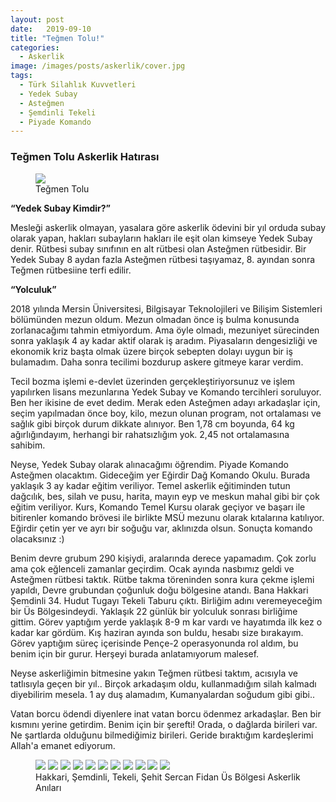 ```yaml
---
layout: post
date:   2019-09-10
title: "Teğmen Tolu!"
categories:
  - Askerlik
image: /images/posts/askerlik/cover.jpg
tags:
  - Türk Silahlık Kuvvetleri
  - Yedek Subay
  - Asteğmen
  - Şemdinli Tekeli
  - Piyade Komando
---
```


### Teğmen Tolu Askerlik Hatırası

<figure class="figure">
    <a href="/images/posts/askerlik/foto1.jpg"><img src="/images/posts/askerlik/foto1.jpg"></a>
    <figcaption>Teğmen Tolu</figcaption>
</figure>

<strong> “Yedek Subay Kimdir?” </strong>

Mesleği askerlik olmayan, yasalara göre askerlik ödevini bir yıl orduda subay olarak yapan, hakları subayların hakları ile eşit olan kimseye Yedek Subay denir. Rütbesi subay sınıfının en alt rütbesi olan Asteğmen rütbesidir. Bir Yedek Subay 8 aydan fazla Asteğmen rütbesi taşıyamaz, 8. ayından sonra Teğmen rütbesiine terfi edilir.

<strong> “Yolculuk” </strong>

2018 yılında Mersin Üniversitesi, Bilgisayar Teknolojileri ve Bilişim Sistemleri bölümünden mezun oldum. Mezun olmadan önce iş bulma konusunda zorlanacağımı tahmin etmiyordum. Ama öyle olmadı, mezuniyet sürecinden sonra yaklaşık 4 ay kadar aktif olarak iş aradım. Piyasaların dengesizliği ve ekonomik kriz başta olmak üzere birçok sebepten dolayı uygun bir iş bulamadım. Daha sonra tecilimi bozdurup askere gitmeye karar verdim. 

Tecil bozma işlemi e-devlet üzerinden gerçekleştiriyorsunuz ve işlem yapılırken lisans mezunlarına Yedek Subay ve Komando tercihleri soruluyor. Ben her ikisine de evet dedim. Merak eden Asteğmen adayı arkadaşlar için, seçim yapılmadan önce boy, kilo, mezun olunan program, not ortalaması ve sağlık gibi birçok durum dikkate alınıyor. Ben 1,78 cm boyunda, 64 kg ağırlığındayım, herhangi bir rahatsızlığım yok. 2,45 not ortalamasına sahibim. 

Neyse, Yedek Subay olarak alınacağımı öğrendim. Piyade Komando Asteğmen olacaktım. Gideceğim yer Eğirdir Dağ Komando Okulu. Burada yaklaşık 3 ay kadar eğitim veriliyor. Temel askerlik eğitiminden tutun dağcılık, bes, silah ve pusu, harita, mayın eyp ve meskun mahal gibi bir çok eğitim veriliyor. Kurs, Komando Temel Kursu olarak geçiyor ve başarı ile bitirenler komando brövesi ile birlikte MSÜ mezunu olarak kıtalarına katılıyor. Eğirdir çetin yer ve ayrı bir soğuğu var, aklınızda olsun. Sonuçta komando olacaksınız :) 

Benim devre grubum 290 kişiydi, aralarında derece yapamadım. Çok zorlu ama çok eğlenceli zamanlar geçirdim. Ocak ayında nasbımız geldi ve Asteğmen rütbesi taktık. Rütbe takma töreninden sonra kura çekme işlemi yapıldı, Devre grubundan çoğunluk doğu bölgesine atandı. Bana Hakkari Şemdinli 34. Hudut Tugayı Tekeli Taburu çıktı. Birliğim adını veremeyeceğim bir Üs Bölgesindeydi. Yaklaşık 22 günlük bir yolculuk sonrası birliğime gittim. Görev yaptığım yerde yaklaşık 8-9 m kar vardı ve hayatımda ilk kez o kadar kar gördüm. Kış haziran ayında son buldu, hesabı size bırakayım. Görev yaptığım süreç içerisinde Pençe-2 operasyonunda rol aldım, bu benim için bir gurur. Herşeyi burada anlatamıyorum malesef.

Neyse askerliğimin bitmesine yakın Teğmen rütbesi taktım, acısıyla ve tatlısıyla geçen bir yıl.. Birçok arkadaşım oldu, kullanmadığım silah kalmadı diyebilirim mesela. 1 ay duş alamadım, Kumanyalardan soğudum gibi gibi.. 

Vatan borcu ödendi diyenlere inat vatan borcu ödenmez arkadaşlar. Ben bir kısmını yerine getirdim. Benim için bir şerefti! Orada, o dağlarda birileri var. Ne şartlarda olduğunu bilmediğimiz birileri. Geride bıraktığım kardeşlerimi Allah'a emanet ediyorum.



<figure class="half">
    <a href="/images/posts/askerlik/foto2.jpg"><img src="/images/posts/askerlik/foto2.jpg"></a>
    <a href="/images/posts/askerlik/foto3.jpg"><img src="/images/posts/askerlik/foto3.jpg"></a>
    <a href="/images/posts/askerlik/foto4.jpg"><img src="/images/posts/askerlik/foto4.jpg"></a>
    <a href="/images/posts/askerlik/foto5.jpg"><img src="/images/posts/askerlik/foto5.jpg"></a>
    <a href="/images/posts/askerlik/foto6.jpg"><img src="/images/posts/askerlik/foto6.jpg"></a>
    <a href="/images/posts/askerlik/foto7.jpg"><img src="/images/posts/askerlik/foto7.jpg"></a>
    <a href="/images/posts/askerlik/foto8.jpg"><img src="/images/posts/askerlik/foto8.jpg"></a>
    <a href="/images/posts/askerlik/foto9.jpg"><img src="/images/posts/askerlik/foto9.jpg"></a>
    <a href="/images/posts/askerlik/foto10.jpg"><img src="/images/posts/askerlik/foto10.jpg"></a>
    <a href="/images/posts/askerlik/foto11.jpg"><img src="/images/posts/askerlik/foto11.jpg"></a>
    <a href="/images/posts/askerlik/foto12.jpg"><img src="/images/posts/askerlik/foto12.jpg"></a>
    <figcaption>Hakkari, Şemdinli, Tekeli, Şehit Sercan Fidan Üs Bölgesi Askerlik Anıları</figcaption>
</figure>